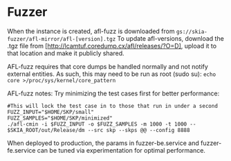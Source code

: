 Fuzzer
======

When the instance is created, afl-fuzz is downloaded from `gs://skia-fuzzer/afl-mirror/afl-[version].tgz`
To update afl-versions, download the .tgz file from [http://lcamtuf.coredump.cx/afl/releases/?O=D],
upload it to that location and make it publicly shared.

AFL-fuzz requires that core dumps be handled normally and not notify external entities.  As such, this may need to be run as root (sudo su):
`echo core >/proc/sys/kernel/core_pattern`


AFL-fuzz notes:
Try minimizing the test cases first for better performance:

```
#This will lock the test case in to those that run in under a second
FUZZ_INPUT="$HOME/SKP/small"
FUZZ_SAMPLES="$HOME/SKP/minimized"
./afl-cmin -i $FUZZ_INPUT -o $FUZZ_SAMPLES -m 1000 -t 1000 -- $SKIA_ROOT/out/Release/dm --src skp --skps @@ --config 8888
```


When deployed to production, the params in fuzzer-be.service and fuzzer-fe.service can be tuned via
experimentation for optimal performance.